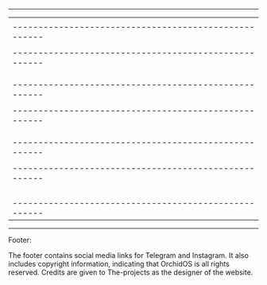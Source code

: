 




-----------------------------------------------------------
|                                                         |
|  -----------------------------------------------------  |
|  |   Meta details language views and author                                                  |  |
|  -----------------------------------------------------  |
|                                                          |
|  -----------------------------------------------------  |
|  |                                                    |  |
|  |                                                    |  |
|  |                                                    |  |
|  -----------------------------------------------------  |
|                                                          |
|  -----------------------------------------------------  |
|  |                                                     |  |
|  |                                                    |  |
|  |                                                   |  |
|  -----------------------------------------------------  |
|                                                          |
|  -----------------------------------------------------  |
|  |                      Footer                        |  |
|  |  - Social Media Links (Telegram, Instagram)        |  |
|  |  - Copyright Information                           |  |
|  |  - Author Credits                                  |  |
|  -----------------------------------------------------  |
-----------------------------------------------------------



Footer:

The footer contains social media links for Telegram and Instagram.
It also includes copyright information, indicating that OrchidOS is all rights reserved.
Credits are given to The-projects as the designer of the website.